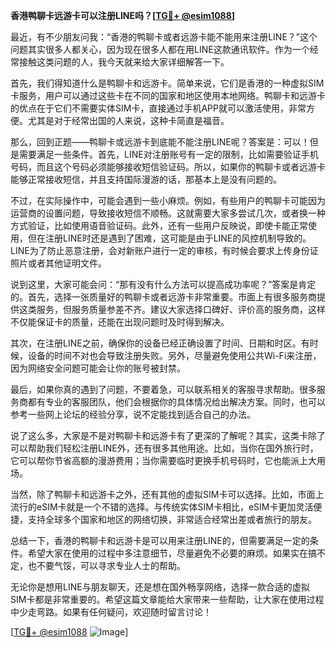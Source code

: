 **香港鸭聊卡远游卡可以注册LINE吗？[[TG💪+ @esim1088](https://t.me/s/esim1088)]**

最近，有不少朋友问我：“香港的鸭聊卡或者远游卡能不能用来注册LINE？”这个问题其实很多人都关心，因为现在很多人都在用LINE这款通讯软件。作为一个经常接触这类问题的人，我今天就来给大家详细解答一下。

首先，我们得知道什么是鸭聊卡和远游卡。简单来说，它们是香港的一种虚拟SIM卡服务，用户可以通过这些卡在不同的国家和地区使用本地网络。鸭聊卡和远游卡的优点在于它们不需要实体SIM卡，直接通过手机APP就可以激活使用，非常方便。尤其是对于经常出国的人来说，这种卡简直是福音。

那么，回到正题——鸭聊卡或远游卡到底能不能注册LINE呢？答案是：可以！但是需要满足一些条件。首先，LINE对注册账号有一定的限制，比如需要验证手机号码，而且这个号码必须能够接收短信验证码。所以，如果你的鸭聊卡或者远游卡能够正常接收短信，并且支持国际漫游的话，那基本上是没有问题的。

不过，在实际操作中，可能会遇到一些小麻烦。例如，有些用户的鸭聊卡可能因为运营商的设置问题，导致接收短信不顺畅。这就需要大家多尝试几次，或者换一种方式验证，比如使用语音验证码。此外，还有一些用户反映说，即使卡能正常使用，但在注册LINE时还是遇到了困难，这可能是由于LINE的风控机制导致的。LINE为了防止恶意注册，会对新账户进行一定的审核，有时候会要求上传身份证照片或者其他证明文件。

说到这里，大家可能会问：“那有没有什么方法可以提高成功率呢？”答案是肯定的。首先，选择一张质量好的鸭聊卡或者远游卡非常重要。市面上有很多服务商提供这类服务，但服务质量参差不齐。建议大家选择口碑好、评价高的服务商，这样不仅能保证卡的质量，还能在出现问题时及时得到解决。

其次，在注册LINE之前，确保你的设备已经正确设置了时间、日期和时区。有时候，设备的时间不对也会导致注册失败。另外，尽量避免使用公共Wi-Fi来注册，因为网络安全问题可能会让你的账号被封禁。

最后，如果你真的遇到了问题，不要着急，可以联系相关的客服寻求帮助。很多服务商都有专业的客服团队，他们会根据你的具体情况给出解决方案。同时，也可以参考一些网上论坛的经验分享，说不定能找到适合自己的办法。

说了这么多，大家是不是对鸭聊卡和远游卡有了更深的了解呢？其实，这类卡除了可以帮助我们轻松注册LINE外，还有很多其他用途。比如，当你在国外旅行时，它可以帮你节省高额的漫游费用；当你需要临时更换手机号码时，它也能派上大用场。

当然，除了鸭聊卡和远游卡之外，还有其他的虚拟SIM卡可以选择。比如，市面上流行的eSIM卡就是一个不错的选择。与传统实体SIM卡相比，eSIM卡更加灵活便捷，支持全球多个国家和地区的网络切换，非常适合经常出差或者旅行的朋友。

总结一下，香港的鸭聊卡和远游卡是可以用来注册LINE的，但需要满足一定的条件。希望大家在使用的过程中多注意细节，尽量避免不必要的麻烦。如果实在搞不定，也不要气馁，可以寻求专业人士的帮助。

无论你是想用LINE与朋友聊天，还是想在国外畅享网络，选择一款合适的虚拟SIM卡都是非常重要的。希望这篇文章能给大家带来一些帮助，让大家在使用过程中少走弯路。如果有任何疑问，欢迎随时留言讨论！

[[TG💪+ @esim1088](https://t.me/s/esim1088) ![Image](https://i.postimg.cc/4NQfJmqS/Snipaste-2025-05-13-00-14-12.png)]